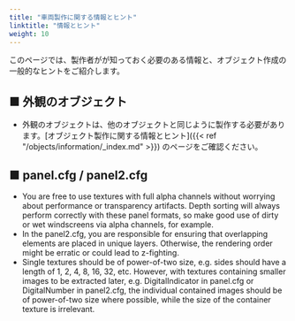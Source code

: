 ```yaml
---
title: "車両製作に関する情報とヒント"
linktitle: "情報とヒント"
weight: 10
---
```

このページでは、製作者がが知っておく必要のある情報と、オブジェクト作成の一般的なヒントをご紹介します。

## ■ 外観のオブジェクト

- 外観のオブジェクトは、他のオブジェクトと同じように製作する必要があります。[オブジェクト製作に関する情報とヒント]({{< ref "/objects/information/_index.md" >}}) のページをご確認ください。



## ■ panel.cfg / panel2.cfg

- You are free to use textures with full alpha channels without worrying about performance or transparency artifacts. Depth sorting will always perform correctly with these panel formats, so make good use of dirty or wet windscreens via alpha channels, for example.
- In the panel2.cfg, you are responsible for ensuring that overlapping elements are placed in unique layers. Otherwise, the rendering order might be erratic or could lead to z-fighting.
- Single textures should be of power-of-two size, e.g. sides should have a length of 1, 2, 4, 8, 16, 32, etc. However, with textures containing smaller images to be extracted later, e.g. DigitalIndicator in panel.cfg or DigitalNumber in panel2.cfg, the individual contained images should be of power-of-two size where possible, while the size of the container texture is irrelevant.